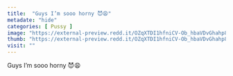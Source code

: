 ```yaml
---
title:  "Guys I’m sooo horny 😈😩"
metadate: "hide"
categories: [ Pussy ]
image: "https://external-preview.redd.it/OZqXTDI1hfniCV-Ob_hbaVDvGhahp8kB-gNDA3u5Exc.jpg?auto=webp&s=9476377fe85cee680d147ef99bf1f641d468f483"
thumb: "https://external-preview.redd.it/OZqXTDI1hfniCV-Ob_hbaVDvGhahp8kB-gNDA3u5Exc.jpg?width=640&crop=smart&auto=webp&s=615e43a979ae5befcc148e6b1f324ac3da46e0ca"
visit: ""
---
```

Guys I’m sooo horny 😈😩
